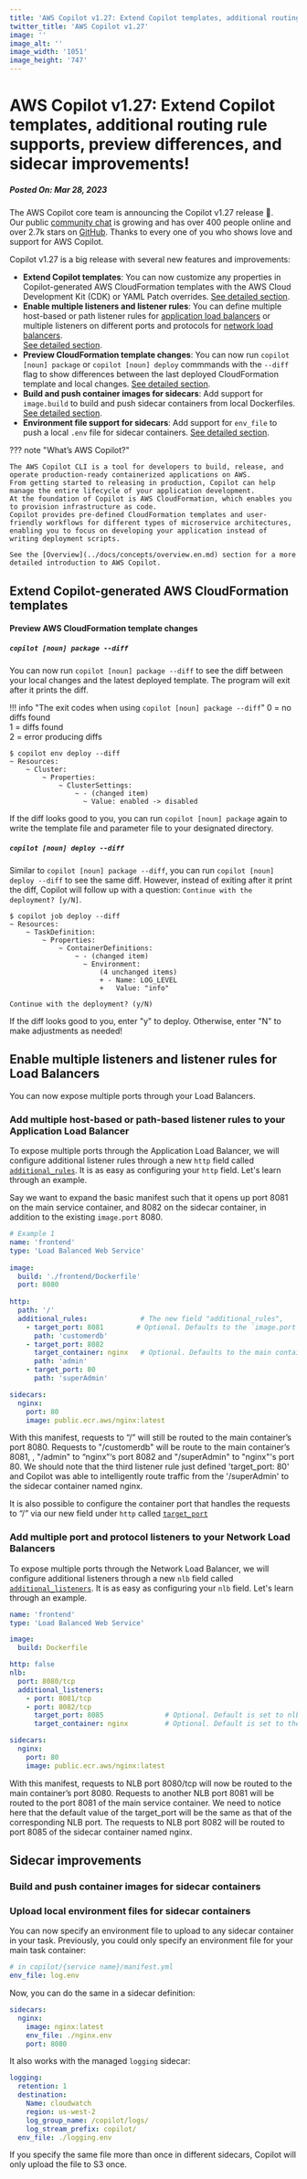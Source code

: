 ```yaml
---
title: 'AWS Copilot v1.27: Extend Copilot templates, additional routing rule supports, preview differences, and sidecar improvements!'
twitter_title: 'AWS Copilot v1.27'
image: ''
image_alt: ''
image_width: '1051'
image_height: '747'
---
```


# AWS Copilot v1.27: Extend Copilot templates, additional routing rule supports, preview differences, and sidecar improvements!
##### Posted On: Mar 28, 2023

The AWS Copilot core team is announcing the Copilot v1.27 release 🚀.  
Our public [сommunity сhat](https://app.gitter.im/#/room/#aws_copilot-cli:gitter.im) is growing and has over 400 people online and over 2.7k stars on [GitHub](http://github.com/aws/copilot-cli/).
Thanks to every one of you who shows love and support for AWS Copilot.

Copilot v1.27 is a big release with several new features and improvements:

- **Extend Copilot templates**: You can now customize any properties in Copilot-generated AWS CloudFormation templates 
with the AWS Cloud Development Kit (CDK) or YAML Patch overrides. [See detailed section](#extend-copilot-generated-aws-cloudformation-templates).
- **Enable multiple listeners and listener rules**: You can define multiple host-based or path listener rules for [application load balancers](../docs/manifest/lb-web-service.en.md#http)
or multiple listeners on different ports and protocols for [network load balancers](../docs/manifest/lb-web-service.en.md#nlb).  
  [See detailed section](#enable-multiple-listeners-and-listener-rules-for-load-balancers).
- **Preview CloudFormation template changes**: You can now run `copilot [noun] package` or `copilot [noun] deploy` commmands with the `--diff` flag to show differences
  between the last deployed CloudFormation template and local changes. [See detailed section](#preview-aws-cloudformation-template-changes).
- **Build and push container images for sidecars**: Add support for `image.build` to build and push sidecar containers from local Dockerfiles. [See detailed section](#build-and-push-container-images-for-sidecar-containers).
- **Environment file support for sidecars**: Add support for `env_file` to push a local `.env` file for sidecar containers. [See detailed section](#upload-local-environment-files-for-sidecar-containers).

??? note "What’s AWS Copilot?"

    The AWS Copilot CLI is a tool for developers to build, release, and operate production-ready containerized applications on AWS.
    From getting started to releasing in production, Copilot can help manage the entire lifecycle of your application development.
    At the foundation of Copilot is AWS CloudFormation, which enables you to provision infrastructure as code.
    Copilot provides pre-defined CloudFormation templates and user-friendly workflows for different types of microservice architectures,
    enabling you to focus on developing your application instead of writing deployment scripts.

    See the [Overview](../docs/concepts/overview.en.md) section for a more detailed introduction to AWS Copilot.

## Extend Copilot-generated AWS CloudFormation templates

#### Preview AWS CloudFormation template changes

##### `copilot [noun] package --diff`

You can now run `copilot [noun] package --diff` to see the diff between your local changes and the latest deployed template. 
The program will exit after it prints the diff. 

!!! info "The exit codes when using `copilot [noun] package --diff`"
    0 = no diffs found  
    1 = diffs found  
    2 = error producing diffs


```console
$ copilot env deploy --diff
~ Resources:
    ~ Cluster:
        ~ Properties:
            ~ ClusterSettings:
                ~ - (changed item)
                  ~ Value: enabled -> disabled
```

If the diff looks good to you, you can run `copilot [noun] package` again to write the template file and parameter file
to your designated directory.


##### `copilot [noun] deploy --diff`

Similar to `copilot [noun] package --diff`, you can run `copilot [noun] deploy --diff` to see the same diff. 
However, instead of exiting after it print the diff, Copilot will follow up with a question: `Continue with the deployment? [y/N]`.

```console
$ copilot job deploy --diff
~ Resources:
    ~ TaskDefinition:
        ~ Properties:
            ~ ContainerDefinitions:
                ~ - (changed item)
                  ~ Environment:
                      (4 unchanged items)
                      + - Name: LOG_LEVEL
                      +   Value: "info"

Continue with the deployment? (y/N)
```

If the diff looks good to you, enter "y" to deploy. Otherwise, enter "N" to make adjustments as needed!


## Enable multiple listeners and listener rules for Load Balancers
You can now expose multiple ports through your Load Balancers.
### Add multiple host-based or path-based listener rules to your Application Load Balancer
To expose multiple ports through the Application Load Balancer, we will configure additional listener rules through a new `http` field called [`additional_rules`](../docs/manifest/lb-web-service.en.md#http-additional-rules). 
It is as easy as configuring your `http` field. Let's learn through an example. 

Say we want to expand the basic manifest such that it opens up port 8081 on the main service container, and 8082 on the sidecar container, in addition to the existing `image.port` 8080.
```yaml
# Example 1
name: 'frontend'
type: 'Load Balanced Web Service'
 
image:
  build: './frontend/Dockerfile'
  port: 8080
  
http:
  path: '/'
  additional_rules:             # The new field "additional_rules",
    - target_port: 8081        # Optional. Defaults to the `image.port`.
      path: 'customerdb'
    - target_port: 8082
      target_container: nginx   # Optional. Defaults to the main container. 
      path: 'admin'
    - target_port: 80
      path: 'superAdmin'

sidecars:
  nginx:
    port: 80
    image: public.ecr.aws/nginx:latest
```
With this manifest, requests to “/” will still be routed to the main container’s port 8080. Requests to "/customerdb" will be route to the main container’s 8081, 
, "/admin" to “nginx”‘s port 8082 and "/superAdmin" to "nginx"'s port 80. We should note that the third listener rule just defined 'target_port: 80' 
and Copilot was able to intelligently route traffic from the '/superAdmin' to the sidecar container named nginx.

It is also possible to configure the container port that handles the requests to “/” via our new field under `http` called [`target_port`](../docs/manifest/lb-web-service.en.md#http-target-port)

### Add multiple port and protocol listeners to your Network Load Balancers
To expose multiple ports through the Network Load Balancer, we will configure additional listeners through a new `nlb` field called [`additional_listeners`](../docs/manifest/lb-web-service.en.md#nlb-additional-listeners).
It is as easy as configuring your `nlb` field. Let's learn through an example.

```yaml
name: 'frontend'
type: 'Load Balanced Web Service'

image:
  build: Dockerfile

http: false
nlb:
  port: 8080/tcp
  additional_listeners:
    - port: 8081/tcp
    - port: 8082/tcp
      target_port: 8085               # Optional. Default is set to nlb port of the specific listener 
      target_container: nginx         # Optional. Default is set to the main container

sidecars:
  nginx:
    port: 80
    image: public.ecr.aws/nginx:latest
```
With this manifest, requests to NLB port 8080/tcp will now be routed to the main container’s port 8080. 
Requests to another NLB port 8081 will be routed to the port 8081 of the main service container. 
We need to notice here that the default value of the target_port will be the same as that of the corresponding NLB port. 
The requests to NLB port 8082 will be routed to port 8085 of the sidecar container named nginx.

## Sidecar improvements

### Build and push container images for sidecar containers

### Upload local environment files for sidecar containers
You can now specify an environment file to upload to any sidecar container in your task.
Previously, you could only specify an environment file for your main task container: 

```yaml
# in copilot/{service name}/manifest.yml
env_file: log.env
```

Now, you can do the same in a sidecar definition:
```yaml
sidecars:
  nginx:
    image: nginx:latest
    env_file: ./nginx.env
    port: 8080
```

It also works with the managed `logging` sidecar:

```yaml
logging:
  retention: 1
  destination:
    Name: cloudwatch
    region: us-west-2
    log_group_name: /copilot/logs/
    log_stream_prefix: copilot/
  env_file: ./logging.env
```

If you specify the same file more than once in different sidecars, Copilot will only upload the file to S3 once.